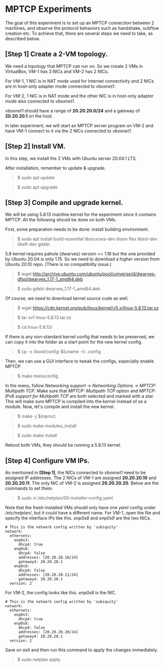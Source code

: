 # MPTCP Experiments

The goal of this experiment is to set up an MPTCP connection between 2 machines, and observe the protocol behaviors such as handshake, subflow creation etc.
To achieve that, there are several steps we need to take, as described below.

## [Step 1] Create a 2-VM topology.
We need a topology that MPTCP can run on. So we create 2 VMs in VirtualBox, VM-1 has 3 NICs and VM-2 has 2 NICs.

For VM-1, 1 NIC is in NAT mode used for Internet connectivity and 2 NICs are in host-only adapter mode connected to _vboxnet1_.

For VM-2, 1 NIC is in NAT mode and the other NIC is in host-only adapter mode also connected to _vboxnet1_.

_vboxnet1_ should have a range of **20.20.20.0/24** and a gateway of **20.20.20.1** on the host.

In later experiment, we will start an MPTCP server program on VM-2 and have VM-1 connect to it via the 2 NICs connected to _vboxnet1_.

## [Step 2] Install VM.
In this step, we install the 2 VMs with Ubuntu server 20.04.1 LTS.

After installation, remember to update & upgrade.
> $ sudo apt update

> $ sudo apt upgrade

## [Step 3] Compile and upgrade kernel.
We will be using 5.8.13 mainline kernel for the experiment since it contains MPTCP. All the following should be done on both VMs.

First, some preparation needs to be done: install building environment.

> $ sudo apt install build-essential libncurses-dev bison flex libssl-dev libelf-dev gdebi

5.8 kernel requires pahole (dwarves) version >= 1.16 but the one provided by Ubuntu 20.04 is only 1.15. So we need to download a higher version from Ubuntu 20.10 repo. (There is no compatibility issue.)

> $ wget http://archive.ubuntu.com/ubuntu/pool/universe/d/dwarves-dfsg/dwarves_1.17-1_amd64.deb

> $ sudo gdebi dwarves_1.17-1_amd64.deb

Of course, we need to download kernel source code as well.

> $ wget https://cdn.kernel.org/pub/linux/kernel/v5.x/linux-5.8.13.tar.xz

> $ tar xvf linux-5.8.13.tar.xz

> $ cd linux-5.8.13/

If there is any non-standard kernel config that needs to be preserved, we can copy it into the folder as a start point for the new kernel config.

> $ cp -v /boot/config-$(uname -r) .config

Then, we can use a GUI interface to tweak the configs, especially enable MPTCP.

> $ make menuconfig

In the menu, follow _Networking support -> Networking Options -> MPTCP: Multipath TCP_. Make sure that _MPTCP: Multipath TCP_ option and _MPTCP: IPv6 support for Multipath TCP_ are both selected and marked with a star. This will make sure MPTCP is compiled into the kernel instead of as a module. Now, let's compile and install the new kernel.

> $ make -j $(nproc)

> $ sudo make modules_install

> $ sudo make install

Reboot both VMs, they should be running a 5.8.13 kernel.

## [Step 4] Configure VM IPs.
As mentioned in **[Step 1]**, the NICs connected to _vboxnet1_ need to be assigned IP addresses. The 2 NICs of VM-1 are assigned **20.20.20.10** and **20.20.20.11**. The only NIC of VM-2 is assigned **20.20.20.20**. Below are the commands to set them.

> $ sudo vi /etc/netplan/00-installer-config.yaml

Note that the fresh-installed VMs should only have one _yaml_ config under _/etc/netplan/_, but it could have a different name. For VM-1, open the file and specify the interface IPs like this. _enp0s8_ and _enp0s9_ are the two NICs.

```
# This is the network config written by 'subiquity'
network:
  ethernets:
    enp0s3:
      dhcp4: true
    enp0s8:
      dhcp4: false
      addresses: [20.20.20.10/24]
      gateway4: 20.20.20.1
    enp0s9:
      dhcp4: false
      addresses: [20.20.20.11/24]
      gateway4: 20.20.20.1
  version: 2
```

For VM-2, the config looks like this. _enp0s8_ is the NIC.

```
# This is the network config written by 'subiquity'
network:
  ethernets:
    enp0s3:
      dhcp4: true
    enp0s8:
      dhcp4: false
      addresses: [20.20.20.20/24]
      gateway4: 20.20.20.1
  version: 2
```

Save on exit and then run this command to apply the changes immediately.

> $ sudo netplan apply
